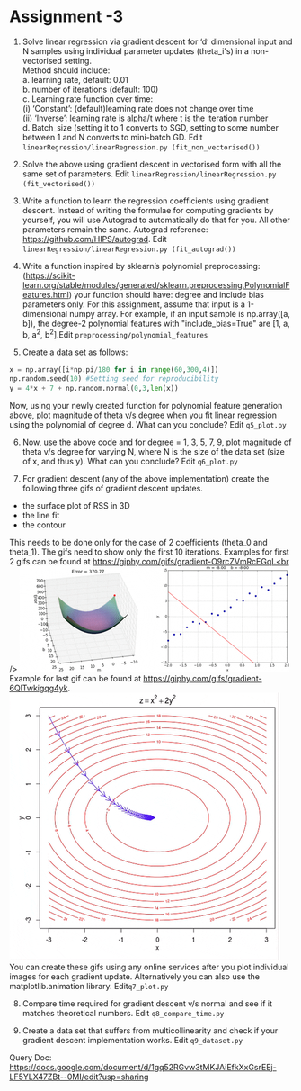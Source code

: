 # Assignment -3 
1. Solve linear regression via gradient descent for ‘d’ dimensional input and N samples using individual parameter updates
(theta_i's) in a non-vectorised setting.\
  Method should include: \
    a. learning rate, default: 0.01 \
    b. number of iterations (default: 100) \
    c. Learning rate function over time: \
      (i) ‘Constant’: (default)learning rate does not change over time \
      (ii) ‘Inverse’: learning rate is alpha/t where t is the iteration number \
    d. Batch_size (setting it to 1 converts to SGD, setting to some number between 1 and N converts to mini-batch GD. 
     Edit `linearRegression/linearRegression.py (fit_non_vectorised())` 
  
2. Solve the above using gradient descent in vectorised form with all the same set of parameters. Edit `linearRegression/linearRegression.py (fit_vectorised())` 

3. Write a function to learn the regression coefficients using gradient descent. Instead of writing the formulae for computing gradients by yourself, you will use Autograd to automatically do that for you. All other parameters remain the same. 
Autograd reference: https://github.com/HIPS/autograd. Edit `linearRegression/linearRegression.py (fit_autograd())` 


4. Write a function inspired by sklearn’s polynomial preprocessing: (https://scikit-learn.org/stable/modules/generated/sklearn.preprocessing.PolynomialFeatures.html) your function should have: degree and include bias parameters only. For this assignment, assume that input is a 1-dimensional numpy array.  For example, if an input sample is  np.array([a, b]), the degree-2 polynomial features with "include_bias=True" are [1, a, b, a<sup>2</sup>, b<sup>2</sup>].Edit
`preprocessing/polynomial_features` 

5. Create a data set as follows: 
```python
x = np.array([i*np.pi/180 for i in range(60,300,4)]) 
np.random.seed(10) #Setting seed for reproducibility 
y = 4*x + 7 + np.random.normal(0,3,len(x)) 
```
Now, using your newly created function for polynomial feature generation above, plot magnitude of theta v/s degree when you fit
linear regression using the polynomial of degree d. What can you conclude? Edit `q5_plot.py` 


6. Now, use the above code and for degree = 1, 3, 5, 7, 9, plot magnitude of theta v/s degree for varying N, where N is the size of
the data set (size of x, and thus y). What can you conclude? Edit `q6_plot.py` 


7. For gradient descent (any of the above implementation) create the following three gifs of gradient descent updates.
- the surface plot of RSS in 3D 
- the line fit
- the contour

This needs to be done only for the case of 2 coefficients (theta_0 and theta_1). 
The gifs need to show only the first 10 iterations. 
Examples for first 2 gifs can be found at https://giphy.com/gifs/gradient-O9rcZVmRcEGqI.<br /> 
![Example of 1&2 gifs](gif1.gif)<br />
Example for last gif can be found at https://giphy.com/gifs/gradient-6QlTwkigqg4yk. <br />
![Example of 3rd gif](gif2.gif)<br />
You can create these gifs using any online services after you plot individual images for each gradient update.
Alternatively you can also use the matplotlib.animation library. Edit`q7_plot.py` 


8. Compare time required for gradient descent v/s normal and see if it matches theoretical numbers. Edit `q8_compare_time.py`


9. Create a data set that suffers from multicollinearity and check if your gradient descent implementation works. Edit
`q9_dataset.py` 


Query Doc: https://docs.google.com/document/d/1gq52RGvw3tMKJAiEfkXxGsrEEj-LF5YLX47ZBt--0MI/edit?usp=sharing
